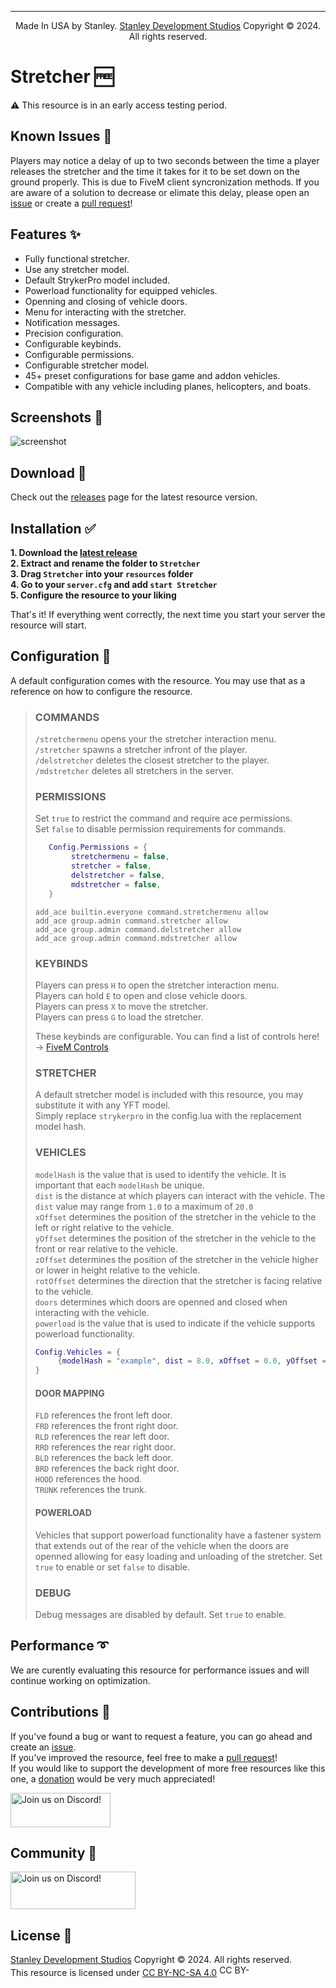 ***
<p align="center">Made In USA by Stanley. <a href="https://discord.com/invite/uCKZJed3Gq">Stanley Development Studios</a> Copyright © 2024. All rights reserved.</p>

# Stretcher 🆓
⚠ This resource is in an early access testing period.
## Known Issues 💢
Players may notice a delay of up to two seconds between the time a player releases the stretcher and the time it takes for it to be set down on the ground properly. This is due to FiveM client syncronization methods. If you are aware of a solution to decrease or elimate this delay, please open an [issue](https://github.com/GlueGunStanley/Stretcher/issues) or create a [pull request](https://github.com/GlueGunStanley/Stretcher/pulls)!  

## Features ✨
- Fully functional stretcher.
- Use any stretcher model. 
- Default StrykerPro model included.
- Powerload functionality for equipped vehicles.
- Openning and closing of vehicle doors.
- Menu for interacting with the stretcher.
- Notification messages.
- Precision configuration.
- Configurable keybinds.
- Configurable permissions.
- Configurable stretcher model.
- 45+ preset configurations for base game and addon vehicles.
- Compatible with any vehicle including planes, helicopters, and boats.


## Screenshots 📸
![screenshot](https://i.imgur.com/h3MkhlP.png)

## Download 🔽
Check out the [releases](https://github.com/GlueGunStanley/Stretcher/releases) page for the latest resource version.

## Installation ✅
**1. Download the [latest release](https://github.com/GlueGunStanley/Stretcher/releases)**  
**2. Extract and rename the folder to `Stretcher`**  
**3. Drag `Stretcher` into your `resources` folder**  
**4. Go to your `server.cfg` and add `start Stretcher`**  
**5. Configure the resource to your liking**  

That's it! If everything went correctly, the next time you start your server the resource will start.
  
## Configuration 🔧
A default configuration comes with the resource. You may use that as a reference on how to configure the resource.

>   ### COMMANDS
>   `/stretchermenu` opens your the stretcher interaction menu.  
>   `/stretcher` spawns a stretcher infront of the player.  
>   `/delstretcher` deletes the closest stretcher to the player.  
>   `/mdstretcher` deletes all stretchers in the server.  
>
>   ### PERMISSIONS
>   Set `true` to restrict the command and require ace permissions.  
>   Set `false` to disable permission requirements for commands. 
>   ~~~lua
>      Config.Permissions = {
>           stretchermenu = false,
>           stretcher = false,
>           delstretcher = false,
>           mdstretcher = false,
>      }
>    ~~~
>   `add_ace builtin.everyone command.stretchermenu allow`  
>   `add_ace group.admin command.stretcher allow`  
>   `add_ace group.admin command.delstretcher allow`  
>   `add_ace group.admin command.mdstretcher allow`  
>   
>   ### KEYBINDS
>   Players can press `H` to open the stretcher interaction menu.  
>   Players can hold `E` to open and close vehicle doors.  
>   Players can press `X` to move the stretcher.   
>   Players can press `G` to load the stretcher.  
>  
>   These keybinds are configurable. You can find a list of controls here! -> [FiveM Controls](https://docs.fivem.net/docs/game-references/controls)
>
>
>   ### STRETCHER
>   A default stretcher model is included with this resource, you may substitute it with any YFT model.  
>   Simply replace `strykerpro` in the config.lua with the replacement model hash.
>
>   ### VEHICLES
>   `modelHash` is the value that is used to identify the vehicle. It is important that each `modelHash` be unique.  
>   `dist` is the distance at which players can interact with the vehicle. The `dist` value may range from `1.0` to a maximum of `20.0`  
>   `xOffset` determines the position of the stretcher in the vehicle to the left or right relative to the vehicle.  
>   `yOffset` determines the position of the stretcher in the vehicle to the front or rear relative to the vehicle.  
>   `zOffset` determines the position of the stretcher in the vehicle higher or lower in height relative to the vehicle.  
>   `rotOffset` determines the direction that the stretcher is facing relative to the vehicle.    
>   `doors` determines which doors are openned and closed when interacting with the vehicle.  
>   `powerload` is the value that is used to indicate if the vehicle supports powerload functionality.  
>   ~~~lua
>   Config.Vehicles = { 
>        {modelHash = "example", dist = 8.0, xOffset = 0.0, yOffset = -2.6, zOffset = -0.165, rotOffset = -90.0, doors = {"FLD", "FRD", "BLD", "BRD", "HOOD", "TRUNK", "RLD", "RRD"}, powerload = false}
>   }
>   ~~~
>#### DOOR MAPPING
>   `FLD` references the front left door.   
>   `FRD` references the front right door.  
>   `RLD` references the rear left door.  
>   `RRD` references the rear right door.  
>   `BLD` references the back left door.   
>   `BRD` references the back right door.   
>   `HOOD` references the hood.   
>   `TRUNK` references the trunk.  
>
>#### POWERLOAD
>   Vehicles that support powerload functionality have a fastener system that extends out of the rear of the vehicle when the doors are openned allowing for easy loading and unloading of the stretcher. Set `true` to enable or set `false` to disable.
>   ### DEBUG
>   Debug messages are disabled by default. Set `true` to enable.

## Performance ➰
We are curently evaluating this resource for performance issues and will continue working on optimization. 
  
## Contributions 💜
If you've found a bug or want to request a feature, you can go ahead and create an [issue](https://github.com/GlueGunStanley/Stretcher/issues).  
If you've improved the resource, feel free to make a [pull request](https://github.com/GlueGunStanley/Stretcher/pulls)!  
If you would like to support the development of more free resources like this one, a [donation](https://www.paypal.com/donate/?hosted_button_id=7YHMMWJF7CPSU) would be very much appreciated!

<a href="https://www.paypal.com/donate/?hosted_button_id=7YHMMWJF7CPSU">
    <img src="https://i.imgur.com/GjlYV1a.png" width="160" height="55" alt="Join us on Discord!">
</a>

## Community 🤠
<a href="https://discord.com/invite/uCKZJed3Gq">
    <img src="https://i.imgur.com/bvJDr0Q.png" width="200" height="60" alt="Join us on Discord!">
</a>

## License 📄
[Stanley Development Studios](https://discord.com/invite/uCKZJed3Gq) Copyright © 2024. All rights reserved.  
This resource is licensed under [CC BY-NC-SA 4.0](https://creativecommons.org/licenses/by-nc-sa/4.0/legalcode.en)
<a href="https://creativecommons.org/licenses/by-nc-sa/4.0/legalcode.en">
    <img src="https://mirrors.creativecommons.org/presskit/buttons/88x31/png/by-nc-sa.png" width="50.6" height="17.8" alt="CC BY-NC-SA 4.0">
</a>
